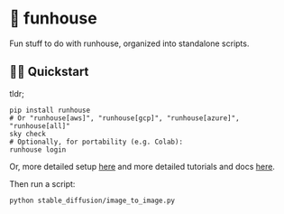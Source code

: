 # 🤡 funhouse

Fun stuff to do with runhouse, organized into standalone scripts.

## 🏃‍♀️ Quickstart

tldr;
```commandline
pip install runhouse
# Or "runhouse[aws]", "runhouse[gcp]", "runhouse[azure]", "runhouse[all]"
sky check
# Optionally, for portability (e.g. Colab):
runhouse login
```
Or, more detailed setup [here](https://github.com/run-house/runhouse#-getting-started) and 
more detailed tutorials and docs [here](https://github.com/run-house/tutorials).

Then run a script:
```commandline
python stable_diffusion/image_to_image.py
```